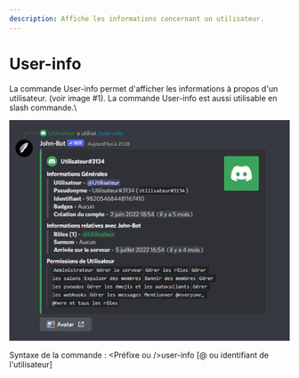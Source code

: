 ```yaml
---
description: Affiche les informations concernant un utilisateur.
---
```


# User-info

La commande User-info permet d'afficher les informations à propos d'un utilisateur. (voir image #1). La commande User-info est aussi utilisable en slash commande.\


![Image #1](../../../.gitbook/assets/UserInfo.png)

Syntaxe de la commande : \<Préfixe ou />user-info \[@ ou identifiant de l'utilisateur]
